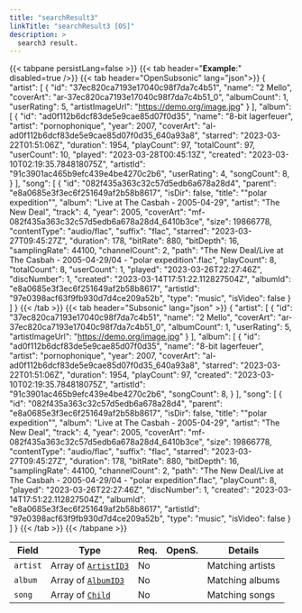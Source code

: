 ```yaml
---
title: "searchResult3"
linkTitle: "searchResult3 [OS]"
description: >
  search3 result.
---
```


{{< tabpane persistLang=false >}}
{{< tab header="**Example**:" disabled=true />}}
{{< tab header="OpenSubsonic" lang="json">}}
{
  "artist": [
    {
      "id": "37ec820ca7193e17040c98f7da7c4b51",
      "name": "2 Mello",
      "coverArt": "ar-37ec820ca7193e17040c98f7da7c4b51_0",
      "albumCount": 1,
      "userRating": 5,
      "artistImageUrl": "https://demo.org/image.jpg"
    }
  ],
  "album": [
    {
      "id": "ad0f112b6dcf83de5e9cae85d07f0d35",
      "name": "8-bit lagerfeuer",
      "artist": "pornophonique",
      "year": 2007,
      "coverArt": "al-ad0f112b6dcf83de5e9cae85d07f0d35_640a93a8",
      "starred": "2023-03-22T01:51:06Z",
      "duration": 1954,
      "playCount": 97,
      "totalCount": 97,
      "userCount": 10,
      "played": "2023-03-28T00:45:13Z",
      "created": "2023-03-10T02:19:35.784818075Z",
      "artistId": "91c3901ac465b9efc439e4be4270c2b6",
      "userRating": 4,
      "songCount": 8,
    }
  ],
  "song": [
    {
      "id": "082f435a363c32c57d5edb6a678a28d4",
      "parent": "e8a0685e3f3ec6f251649af2b58b8617",
      "isDir": false,
      "title": "\"polar expedition\"",
      "album": "Live at The Casbah - 2005-04-29",
      "artist": "The New Deal",
      "track": 4,
      "year": 2005,
      "coverArt": "mf-082f435a363c32c57d5edb6a678a28d4_6410b3ce",
      "size": 19866778,
      "contentType": "audio/flac",
      "suffix": "flac",
      "starred": "2023-03-27T09:45:27Z",
      "duration": 178,
      "bitRate": 880,
      "bitDepth": 16,
      "samplingRate": 44100,
      "channelCount": 2,
      "path": "The New Deal/Live at The Casbah - 2005-04-29/04 - \"polar expedition\".flac",
      "playCount": 8,
      "totalCount": 8,
      "userCount": 1,
      "played": "2023-03-26T22:27:46Z",
      "discNumber": 1,
      "created": "2023-03-14T17:51:22.112827504Z",
      "albumId": "e8a0685e3f3ec6f251649af2b58b8617",
      "artistId": "97e0398acf63f9fb930d7d4ce209a52b",
      "type": "music",
      "isVideo": false
    }
  ]
}
{{< /tab >}}
{{< tab header="Subsonic" lang="json" >}}
{
  "artist": [
    {
      "id": "37ec820ca7193e17040c98f7da7c4b51",
      "name": "2 Mello",
      "coverArt": "ar-37ec820ca7193e17040c98f7da7c4b51_0",
      "albumCount": 1,
      "userRating": 5,
      "artistImageUrl": "https://demo.org/image.jpg"
    }
  ],
  "album": [
    {
      "id": "ad0f112b6dcf83de5e9cae85d07f0d35",
      "name": "8-bit lagerfeuer",
      "artist": "pornophonique",
      "year": 2007,
      "coverArt": "al-ad0f112b6dcf83de5e9cae85d07f0d35_640a93a8",
      "starred": "2023-03-22T01:51:06Z",
      "duration": 1954,
      "playCount": 97,
      "created": "2023-03-10T02:19:35.784818075Z",
      "artistId": "91c3901ac465b9efc439e4be4270c2b6",
      "songCount": 8,
    }
  ],
  "song": [
    {
      "id": "082f435a363c32c57d5edb6a678a28d4",
      "parent": "e8a0685e3f3ec6f251649af2b58b8617",
      "isDir": false,
      "title": "\"polar expedition\"",
      "album": "Live at The Casbah - 2005-04-29",
      "artist": "The New Deal",
      "track": 4,
      "year": 2005,
      "coverArt": "mf-082f435a363c32c57d5edb6a678a28d4_6410b3ce",
      "size": 19866778,
      "contentType": "audio/flac",
      "suffix": "flac",
      "starred": "2023-03-27T09:45:27Z",
      "duration": 178,
      "bitRate": 880,
      "bitDepth": 16,
      "samplingRate": 44100,
      "channelCount": 2,
      "path": "The New Deal/Live at The Casbah - 2005-04-29/04 - \"polar expedition\".flac",
      "playCount": 8,
      "played": "2023-03-26T22:27:46Z",
      "discNumber": 1,
      "created": "2023-03-14T17:51:22.112827504Z",
      "albumId": "e8a0685e3f3ec6f251649af2b58b8617",
      "artistId": "97e0398acf63f9fb930d7d4ce209a52b",
      "type": "music",
      "isVideo": false
    }
  ]
}
{{< /tab >}}
{{< /tabpane >}}

| Field |  Type | Req. | OpenS. | Details |
| --- | --- | --- | --- | --- |
| `artist` | Array of [`ArtistID3`](../artistid3) | No |     | Matching artists |
| `album` | Array of [`AlbumID3`](../albumid3) | No |     |  Matching albums  |
| `song` | Array of [`Child`](../child) | No |     | Matching songs |
